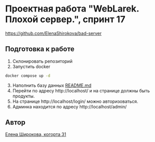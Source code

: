 # Проектная работа "WebLarek. Плохой сервер.", спринт 17
https://github.com/ElenaShirokova/bad-server

## Подготовка к работе
1. Склонировать репозиторий
2. Запустить docker
```bash
docker compose up -d
```
3. Наполнить базу данных
[README.md](.dump%2FREADME.md)
4. Перейти по адресу http://localhost/ и на странице должны быть продукты.
5. На странице http://localhost/login/ можно авторизоваться.
6. Админка находится по адресу http://localhost/admin/

## Автор
[Елена Широкова, когорта 31](https://github.com/ElenaShirokova)